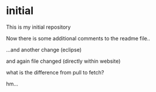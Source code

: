 # initial
This is my initial repository

Now there is some additional comments to the readme file..

...and another change (eclipse)

and again file changed (directly within website)

what is the difference from pull to fetch?

hm...
